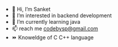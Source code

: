 - 👋 Hi, I’m Sanket 
- 👀 I’m interested in  backend development
- 🌱 I’m currently learning java 
- 📫 reach me codebysp@gmail.com
- ⏩ Knoweldge of C C++ language

